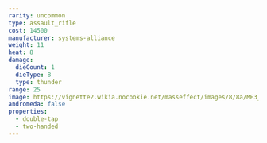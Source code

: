 ```yaml
---
rarity: uncommon
type: assault_rifle
cost: 14500
manufacturer: systems-alliance
weight: 11
heat: 8
damage:
  dieCount: 1
  dieType: 8
  type: thunder
range: 25
image: https://vignette2.wikia.nocookie.net/masseffect/images/8/8a/ME3_Falcon_Assault_Rifle.png/revision/latest?cb=20120317172936
andromeda: false
properties:
  - double-tap
  - two-handed
---
```

